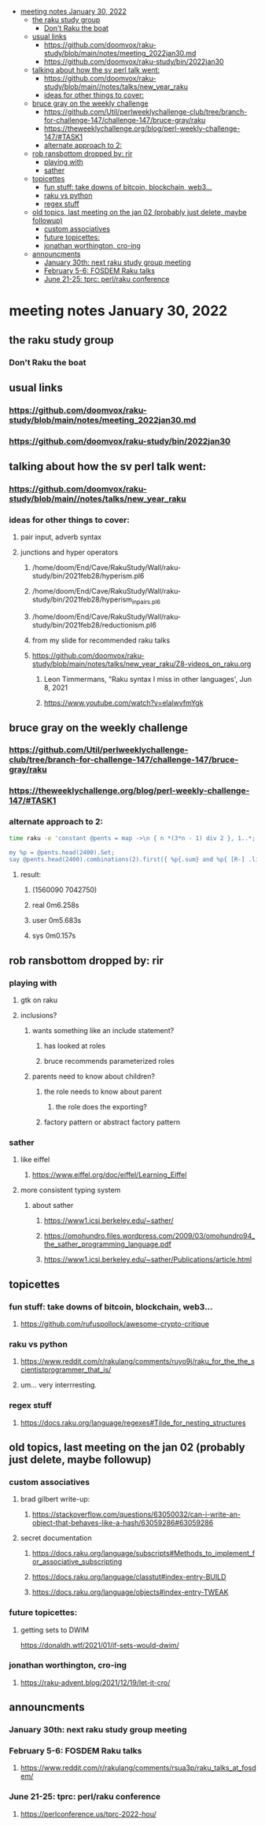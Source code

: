 - [meeting notes January 30, 2022](#org540b18c)
  - [the raku study group](#org874449a)
    - [Don't Raku the boat](#org94599be)
  - [usual links](#orga05129a)
    - [<https://github.com/doomvox/raku-study/blob/main/notes/meeting_2022jan30.md>](#org7cc56f0)
    - [<https://github.com/doomvox/raku-study/bin/2022jan30>](#org55263ba)
  - [talking about how the sv perl talk went:](#orgb3777ab)
    - [<https://github.com/doomvox/raku-study/blob/main//notes/talks/new_year_raku>](#orge08594e)
    - [ideas for other things to cover:](#org92dc4df)
  - [bruce gray on the weekly challenge](#org2704759)
    - [<https://github.com/Util/perlweeklychallenge-club/tree/branch-for-challenge-147/challenge-147/bruce-gray/raku>](#org0827e8a)
    - [<https://theweeklychallenge.org/blog/perl-weekly-challenge-147/#TASK1>](#org544674b)
    - [alternate approach to 2:](#orga54f9a3)
  - [rob ransbottom dropped by: rir](#orgd425b85)
    - [playing with](#org2581c96)
    - [sather](#org790649d)
  - [topicettes](#org54171c8)
    - [fun stuff: take downs of bitcoin, blockchain, web3&#x2026;](#org99ea378)
    - [raku vs python](#org7420ab0)
    - [regex stuff](#org0d192a0)
  - [old topics, last meeting on the jan 02 (probably just delete, maybe followup)](#org98a1813)
    - [custom associatives](#org204ee5b)
    - [future topicettes:](#orge845b87)
    - [jonathan worthington, cro-ing](#org10793b9)
  - [announcments](#orgaf2ef38)
    - [January 30th: next raku study group meeting](#org05d956e)
    - [February 5-6: FOSDEM Raku talks](#org9b03738)
    - [June 21-25: tprc: perl/raku conference](#org71eead9)


<a id="org540b18c"></a>

# meeting notes January 30, 2022


<a id="org874449a"></a>

## the raku study group


<a id="org94599be"></a>

### Don't Raku the boat


<a id="orga05129a"></a>

## usual links


<a id="org7cc56f0"></a>

### <https://github.com/doomvox/raku-study/blob/main/notes/meeting_2022jan30.md>


<a id="org55263ba"></a>

### <https://github.com/doomvox/raku-study/bin/2022jan30>


<a id="orgb3777ab"></a>

## talking about how the sv perl talk went:


<a id="orge08594e"></a>

### <https://github.com/doomvox/raku-study/blob/main//notes/talks/new_year_raku>


<a id="org92dc4df"></a>

### ideas for other things to cover:

1.  pair input, adverb syntax

2.  junctions and hyper operators

    1.  /home/doom/End/Cave/RakuStudy/Wall/raku-study/bin/2021feb28/hyperism.pl6
    
    2.  /home/doom/End/Cave/RakuStudy/Wall/raku-study/bin/2021feb28/hyperism<sub>in</sub><sub>pairs.pl6</sub>
    
    3.  /home/doom/End/Cave/RakuStudy/Wall/raku-study/bin/2021feb28/reductionism.pl6
    
    4.  from my slide for recommended raku talks
    
    5.  <https://github.com/doomvox/raku-study/blob/main/notes/talks/new_year_raku/Z8-videos_on_raku.org>
    
        1.  Leon Timmermans, "Raku syntax I miss in other languages', Jun 8, 2021
        
        2.  <https://www.youtube.com/watch?v=elalwvfmYgk>


<a id="org2704759"></a>

## bruce gray on the weekly challenge


<a id="org0827e8a"></a>

### <https://github.com/Util/perlweeklychallenge-club/tree/branch-for-challenge-147/challenge-147/bruce-gray/raku>


<a id="org544674b"></a>

### <https://theweeklychallenge.org/blog/perl-weekly-challenge-147/#TASK1>


<a id="orga54f9a3"></a>

### alternate approach to 2:

```sh
time raku -e 'constant @pents = map ->\n { n *(3*n - 1) div 2 }, 1..*;

my %p = @pents.head(2400).Set;
say @pents.head(2400).combinations(2).first({ %p{.sum} and %p{ [R-] .list } });'
```

1.  result:

    1.  (1560090 7042750)
    
    2.  real 0m6.258s
    
    3.  user 0m5.683s
    
    4.  sys 0m0.157s


<a id="orgd425b85"></a>

## rob ransbottom dropped by: rir


<a id="org2581c96"></a>

### playing with

1.  gtk on raku

2.  inclusions?

    1.  wants something like an include statement?
    
        1.  has looked at roles
        
        2.  bruce recommends parameterized roles
    
    2.  parents need to know about children?
    
        1.  the role needs to know about parent
        
            1.  the role does the exporting?
        
        2.  factory pattern or abstract factory pattern


<a id="org790649d"></a>

### sather

1.  like eiffel

    1.  <https://www.eiffel.org/doc/eiffel/Learning_Eiffel>

2.  more consistent typing system

    1.  about sather
    
        1.  <https://www1.icsi.berkeley.edu/~sather/>
        
        2.  <https://omohundro.files.wordpress.com/2009/03/omohundro94_the_sather_programming_language.pdf>
        
        3.  <https://www1.icsi.berkeley.edu/~sather/Publications/article.html>


<a id="org54171c8"></a>

## topicettes


<a id="org99ea378"></a>

### fun stuff: take downs of bitcoin, blockchain, web3&#x2026;

1.  <https://github.com/rufuspollock/awesome-crypto-critique>


<a id="org7420ab0"></a>

### raku vs python

1.  <https://www.reddit.com/r/rakulang/comments/ruyo9j/raku_for_the_the_scientistprogrammer_that_is/>

2.  um&#x2026; very interrresting.


<a id="org0d192a0"></a>

### regex stuff

1.  <https://docs.raku.org/language/regexes#Tilde_for_nesting_structures>


<a id="org98a1813"></a>

## old topics, last meeting on the jan 02 (probably just delete, maybe followup)


<a id="org204ee5b"></a>

### custom associatives

1.  brad gilbert write-up:

    1.  <https://stackoverflow.com/questions/63050032/can-i-write-an-object-that-behaves-like-a-hash/63059286#63059286>

2.  secret documentation

    1.  <https://docs.raku.org/language/subscripts#Methods_to_implement_for_associative_subscripting>
    
    2.  <https://docs.raku.org/language/classtut#index-entry-BUILD>
    
    3.  <https://docs.raku.org/language/objects#index-entry-TWEAK>


<a id="orge845b87"></a>

### future topicettes:

1.  getting sets to DWIM

    <https://donaldh.wtf/2021/01/if-sets-would-dwim/>


<a id="org10793b9"></a>

### jonathan worthington, cro-ing

1.  <https://raku-advent.blog/2021/12/19/let-it-cro/>


<a id="orgaf2ef38"></a>

## announcments


<a id="org05d956e"></a>

### January 30th: next raku study group meeting


<a id="org9b03738"></a>

### February 5-6: FOSDEM Raku talks

1.  <https://www.reddit.com/r/rakulang/comments/rsua3p/raku_talks_at_fosdem/>


<a id="org71eead9"></a>

### June 21-25: tprc: perl/raku conference

1.  <https://perlconference.us/tprc-2022-hou/>
